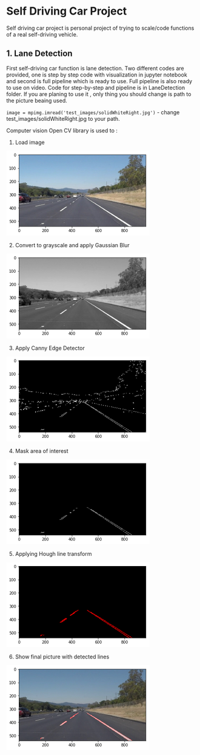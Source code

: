 # Self Driving Car Project
Self driving car project is personal project of trying to scale/code functions of a real self-driving vehicle.

## 1. Lane Detection
First self-driving car function is lane detection. Two different codes are provided, one is step by step code with visualization in jupyter notebook and second is full pipeline which is ready to use. Full pipeline is also ready to use on video. Code for step-by-step and pipeline is in LaneDetection folder.
If you are planing to use it , only thing you should change is path to the picture beaing used.

`image = mpimg.imread('test_images/solidWhiteRight.jpg')` - change test_images/solidWhiteRight.jpg to your path.

Computer vision Open CV library is used to :
1. Load image 

![](LaneDetection/Visualization/1.png)

2. Convert to grayscale and apply Gaussian Blur

![](LaneDetection/Visualization/2.png)

3. Apply Canny Edge Detector

![](LaneDetection/Visualization/3.png)

4. Mask area of interest

![](LaneDetection/Visualization/4.png)

5. Applying Hough line transform

![](LaneDetection/Visualization/5.png)

6. Show final picture with detected lines

![](LaneDetection/Visualization/6.png)
